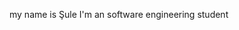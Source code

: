 
<!---
Hatuc44/Hatuc44 is a ✨ special ✨ repository because its `README.md` (this file) appears on your GitHub profile.
You can click the Preview link to take a look at your changes.
--->
my name is Şule
I'm an software engineering student
